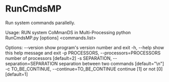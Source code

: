 # RunCmdsMP
Run system commands parallelly.


Usage: RUN system CoMmanDS in Multi-Processing
python RunCmdsMP.py [options] <commands.list>

Options:
  --version             show program's version number and exit
  -h, --help            show this help message and exit
  -p PROCESSORS, --processors=PROCESSORS
                        number of processors [default=2]
  -s SEPARATION, --separation=SEPARATION
                        separation between two commands [default="\n"]
  -c TO_BE_CONTINUE, --continue=TO_BE_CONTINUE
                        continue [1] or not [0] [default=1]
